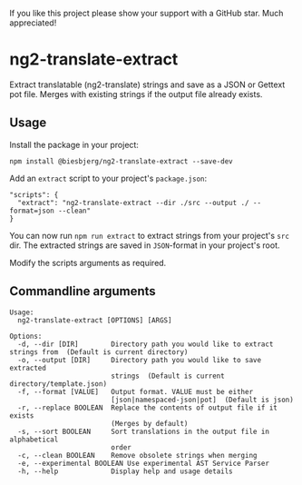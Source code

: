 If you like this project please show your support with a GitHub star. Much appreciated!

# ng2-translate-extract
Extract translatable (ng2-translate) strings and save as a JSON or Gettext pot file.
Merges with existing strings if the output file already exists.

## Usage
Install the package in your project:

`npm install @biesbjerg/ng2-translate-extract --save-dev`

Add an `extract` script to your project's `package.json`:
```
"scripts": {
  "extract": "ng2-translate-extract --dir ./src --output ./ --format=json --clean"
}
```
You can now run `npm run extract` to extract strings from your project's `src` dir. The extracted strings are saved in `JSON`-format in your project's root.

Modify the scripts arguments as required.

## Commandline arguments
```
Usage:
  ng2-translate-extract [OPTIONS] [ARGS]

Options:
  -d, --dir [DIR]        Directory path you would like to extract strings from  (Default is current directory)
  -o, --output [DIR]     Directory path you would like to save extracted
                         strings  (Default is current directory/template.json)
  -f, --format [VALUE]   Output format. VALUE must be either
                         [json|namespaced-json|pot]  (Default is json)
  -r, --replace BOOLEAN  Replace the contents of output file if it exists
                         (Merges by default)
  -s, --sort BOOLEAN     Sort translations in the output file in alphabetical
                         order
  -c, --clean BOOLEAN    Remove obsolete strings when merging
  -e, --experimental BOOLEAN Use experimental AST Service Parser
  -h, --help             Display help and usage details
```
